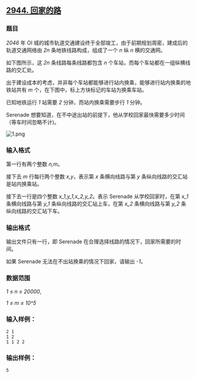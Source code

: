 ## [2944. 回家的路](https://www.acwing.com/problem/content/2947/)

### 题目

*2046* 年 OI 城的城市轨道交通建设终于全部竣工，由于前期规划周密，建成后的轨道交通网络由 *2n* 条地铁线路构成，组成了一个 *n* 纵 *n* 横的交通网。

如下图所示，这 *2n* 条线路每条线路都包含 *n* 个车站，而每个车站都在一组纵横线路的交汇处。

出于建设成本的考虑，并非每个车站都能够进行站内换乘，能够进行站内换乘的地铁站共有 *m* 个，在下图中，标上方块标记的车站为换乘车站。

已知地铁运行 *1* 站需要 *2* 分钟，而站内换乘需要步行 *1* 分钟。

Serenade 想要知道，在不中途出站的前提下，他从学校回家最快需要多少时间（等车时间忽略不计)。

 ![1.png](https://cdn.acwing.com/media/article/image/2020/12/07/19_97c33c4238-1.png)

### 输入格式

第一行有两个整数 *n,m*。

接下去 *m* 行每行两个整数 *x,y*，表示第 *x* 条横向线路与第 *y* 条纵向线路的交汇站是站内换乘站。

接下去一行是四个整数 *x_1,y_1,x_2,y_2*。表示 Serenade 从学校回家时，在第 *x_1* 条横向线路与第 *y_1* 条纵向线路的交汇站上车，在第 *x_2* 条横向线路与第 *y_2* 条纵向线路的交汇站下车。

### 输出格式

输出文件只有一行，即 Serenade 在合理选择线路的情况下，回家所需要的时间。

如果 Serenade 无法在不出站换乘的情况下回家，请输出 *-1*。

### 数据范围

*1 ≤ n ≤ 20000*,

*1 ≤ m ≤ 10^5*

### 输入样例：

```
2 1
1 2
1 1 2 2
```

### 输出样例：

```
5
```
